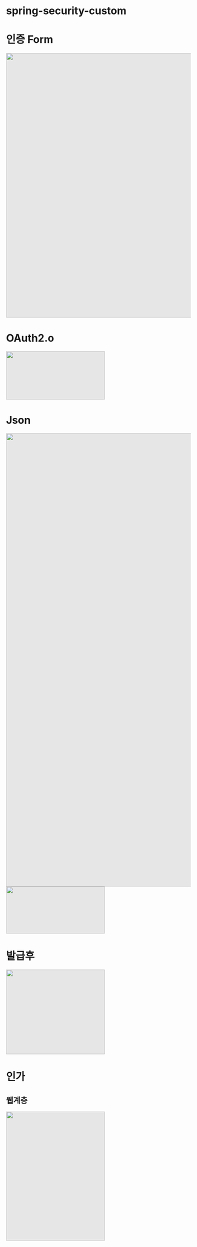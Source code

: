 # spring-security-custom


# 인증 Form

<img style="-webkit-user-select: none;margin: auto;cursor: zoom-in;background-color: hsl(0, 0%, 90%);transition: background-color 300ms;" src="https://camo.githubusercontent.com/e312f459cd00044a5f2d98edccc9401f42020a8e350b47d67e8de11717af4cf5/68747470733a2f2f6d656469612e766c70742e75732f696d616765732f79796f6e67333531392f706f73742f39306663306166302d383837632d343532652d383166612d3335363562396366666262342f53637265656e25323053686f74253230323032322d30312d3239253230617425323031322e30302e3135253230414d2e706e67" width="989" height="719">

# OAuth2.o
<img style="-webkit-user-select: none;margin: auto;cursor: zoom-in;background-color: hsl(0, 0%, 90%);transition: background-color 300ms;" src="https://camo.githubusercontent.com/2085625bd57524c855fcb44c9f1f1430fe35285ceb2127ae3c9f3552e0c465ea/68747470733a2f2f6d656469612e766c70742e75732f696d616765732f79796f6e67333531392f706f73742f65643832393937322d666361392d343439302d383639622d3533303336323733346433382f53637265656e25323053686f74253230323032322d30312d3238253230617425323031312e35392e3436253230504d2e706e67" width="269" height="131">


# Json
<img style="-webkit-user-select: none;margin: auto;cursor: zoom-out;background-color: hsl(0, 0%, 90%);transition: background-color 300ms;" src="https://camo.githubusercontent.com/3429d772b2e9784666fe96278f3ffd0dce10200ae169c4694d48cb17081d2695/68747470733a2f2f6d656469612e766c70742e75732f696d616765732f79796f6e67333531392f706f73742f38616666663631632d373838372d343662612d613766352d3664666231303463666538622f53637265656e25323053686f74253230323032322d30312d3239253230617425323031322e30302e3430253230414d2e706e67" width="998" height="1232">


<img style="-webkit-user-select: none;margin: auto;cursor: zoom-in;background-color: hsl(0, 0%, 90%);transition: background-color 300ms;" src="https://camo.githubusercontent.com/bf6bea4a4bb599e1fd4b0dd1ec28673d13ecbe228488b55f5fac68353ca8214e/68747470733a2f2f6d656469612e766c70742e75732f696d616765732f79796f6e67333531392f706f73742f61653630663565642d346664632d346536362d626163302d3661326630633434386330342f53637265656e25323053686f74253230323032322d30312d3239253230617425323031322e30312e3130253230414d2e706e67" width="269" height="128">


# 발급후
<img style="-webkit-user-select: none;margin: auto;cursor: zoom-in;background-color: hsl(0, 0%, 90%);transition: background-color 300ms;" src="https://camo.githubusercontent.com/33e130e3914d709f06befbcdcaa94cf1fb7093eec67d35da499649a13600e873/68747470733a2f2f6d656469612e766c70742e75732f696d616765732f79796f6e67333531392f706f73742f32333861346262312d353333612d346438312d396464312d3937373531396235306139362f53637265656e25323053686f74253230323032322d30312d3239253230617425323031322e30322e3039253230414d2e706e67" width="269" height="230">


# 인가

##  웹계층

<img style="-webkit-user-select: none;margin: auto;cursor: zoom-in;background-color: hsl(0, 0%, 90%);transition: background-color 300ms;" src="https://camo.githubusercontent.com/f4bfececf8db2d3c08ca08f31c5d6e137c867b6dffce79330316b07e0cc66c0e/68747470733a2f2f6d656469612e766c70742e75732f696d616765732f79796f6e67333531392f706f73742f38313132653432312d313339302d343763632d386332392d3535353264653335366132612f53637265656e25323053686f74253230323032322d30312d3239253230617425323031322e30332e3332253230414d2e706e67" width="269" height="351">
